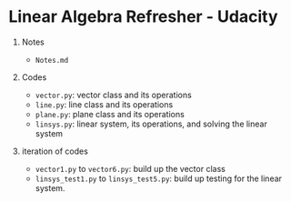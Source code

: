 # Linear Algebra Refresher - Udacity

1. Notes
	- `Notes.md`

2. Codes
	- `vector.py`: vector class and its operations
	- `line.py`: line class and its operations
	- `plane.py`: plane class and its operations
	- `linsys.py`: linear system, its operations, and solving the linear system

3. iteration of codes
	- `vector1.py` to `vector6.py`: build up the vector class
	- `linsys_test1.py` to `linsys_test5.py`: build up testing for the linear system.